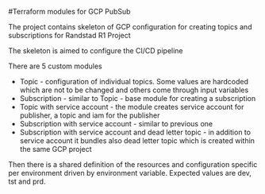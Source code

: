 #Terraform modules for GCP PubSub

The project contains skeleton of GCP configuration for creating topics and subscriptions for Randstad
R1 Project

The skeleton is aimed to configure the CI/CD pipeline

There are 5 custom modules
- Topic - configuration of individual topics. Some values are hardcoded which are not to be changed and others come
through input variables
- Subscription - similar to Topic - base module for creating a subscription
- Topic with service account - the module creates service account for publisher, a topic and iam for the publisher
- Subscription with service account - similar to previous one
- Subscription with service account and dead letter topic - in addition to service account it bundles also
dead letter topic which is created within the same GCP project

Then there is a shared definition of the resources and configuration specific per environment driven by
environment variable. Expected values are dev, tst and prd.